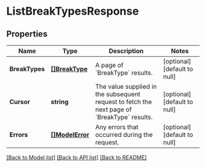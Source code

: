 # ListBreakTypesResponse

## Properties

 Name           | Type                            | Description                                                                                           | Notes                        
----------------|---------------------------------|-------------------------------------------------------------------------------------------------------|------------------------------
 **BreakTypes** | [**[]BreakType**](BreakType.md) | A page of &#x60;BreakType&#x60; results.                                                              | [optional] [default to null] 
 **Cursor**     | **string**                      | The value supplied in the subsequent request to fetch the next page of &#x60;BreakType&#x60; results. | [optional] [default to null] 
 **Errors**     | [**[]ModelError**](Error.md)    | Any errors that occurred during the request.                                                          | [optional] [default to null] 

[[Back to Model list]](../README.md#documentation-for-models) [[Back to API list]](../README.md#documentation-for-api-endpoints) [[Back to README]](../README.md)

